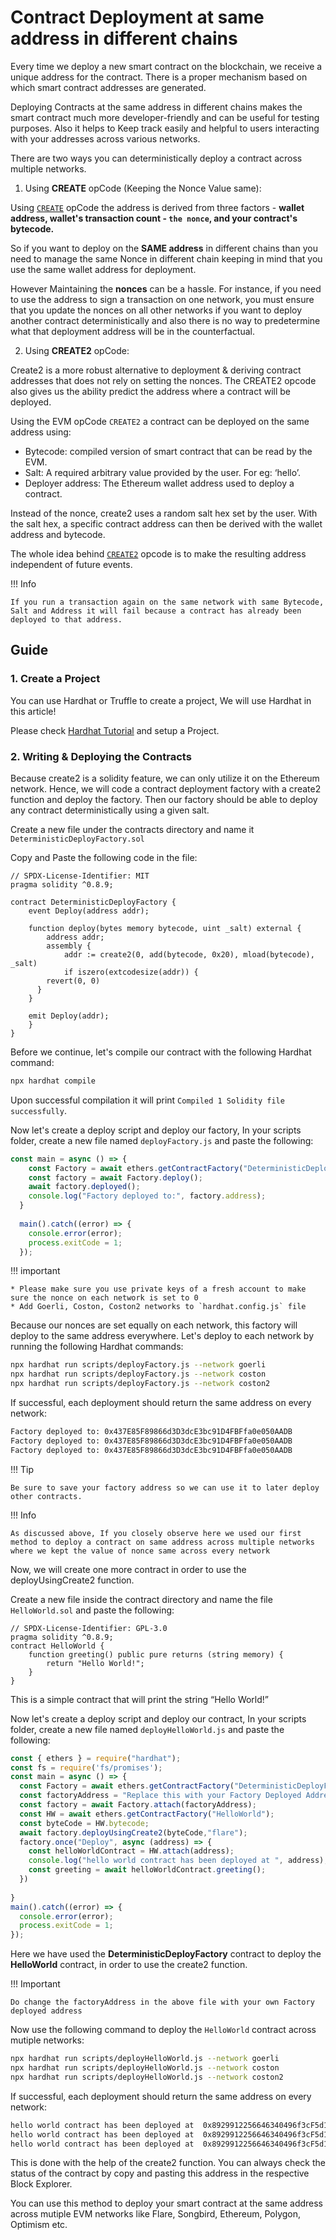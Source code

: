 # Contract Deployment at same address in different chains

Every time we deploy a new smart contract on the blockchain, we receive a unique address for the contract. There is a proper mechanism based on which smart contract addresses are generated. 

Deploying Contracts at the same address in different chains makes the smart contract much more developer-friendly and can be useful for testing purposes. Also it helps to Keep track easily and helpful to users interacting with your addresses across various networks.

There are two ways you can deterministically deploy a contract across multiple networks.

1. Using **CREATE** opCode (Keeping the Nonce Value same):

Using [`CREATE`](https://ethereum.stackexchange.com/questions/68943/create-opcode-what-does-it-really-do) opCode the address is derived from three factors - **wallet address, wallet's transaction count - `the nonce`, and your contract's bytecode.**

So if you want to deploy on the **SAME address** in different chains than you need to manage the same Nonce in different chain keeping in mind that you use the same wallet address for deployment.

However Maintaining the **nonces** can be a hassle. For instance, if you need to use the address to sign a transaction on one network, you must ensure that you update the nonces on all other networks if you want to deploy another contract deterministically and also there is no way to predetermine what that deployment address will be in the counterfactual.

2. Using **CREATE2** opCode: 

Create2 is a more robust alternative to deployment & deriving contract addresses that does not rely on setting the nonces. The CREATE2 opcode also gives us the ability predict the address where a contract will be deployed.

Using the EVM opCode `CREATE2` a contract can be deployed on the same address using:

* Bytecode: compiled version of smart contract that can be read by the EVM.
* Salt: A required arbitrary value provided by the user. For eg: ‘hello’.
* Deployer address: The Ethereum wallet address used to deploy a contract.

Instead of the nonce, create2 uses a random salt hex set by the user. With the salt hex, a specific contract address can then be derived with the wallet address and bytecode. 

The whole idea behind [`CREATE2`](https://eips.ethereum.org/EIPS/eip-1014) opcode is to make the resulting address independent of future events.

!!! Info

    If you run a transaction again on the same network with same Bytecode, Salt and Address it will fail because a contract has already been deployed to that address.


## Guide

### 1. Create a Project

You can use Hardhat or Truffle to create a project, We will use Hardhat in this article!

Please check [Hardhat Tutorial]((./hardhat.md)) and setup a Project.

### 2. Writing & Deploying the Contracts

Because create2 is a solidity feature, we can only utilize it on the Ethereum network. Hence, we will code a contract deployment factory with a create2 function and deploy the factory. Then our factory should be able to deploy any contract deterministically using a given salt.

Create a new file under the contracts directory and name it `DeterministicDeployFactory.sol`

Copy and Paste the following code in the file:

```solidity
// SPDX-License-Identifier: MIT
pragma solidity ^0.8.9;

contract DeterministicDeployFactory {
    event Deploy(address addr);

    function deploy(bytes memory bytecode, uint _salt) external {
        address addr;
        assembly {
            addr := create2(0, add(bytecode, 0x20), mload(bytecode), _salt)
            if iszero(extcodesize(addr)) {
        revert(0, 0)
      }
    }

    emit Deploy(addr);
    }
}
```

Before we continue, let's compile our contract with the following Hardhat command:

```bash
npx hardhat compile
```

Upon successful compilation it will print `Compiled 1 Solidity file successfully`.

Now let's create a deploy script and deploy our factory, In your scripts folder, create a new file named `deployFactory.js` and paste the following:

``` javascript
const main = async () => {
    const Factory = await ethers.getContractFactory("DeterministicDeployFactory");
    const factory = await Factory.deploy();
    await factory.deployed();
    console.log("Factory deployed to:", factory.address);
  }
  
  main().catch((error) => {
    console.error(error);
    process.exitCode = 1;
  });
```

!!! important

    * Please make sure you use private keys of a fresh account to make sure the nonce on each network is set to 0
    * Add Goerli, Coston, Coston2 networks to `hardhat.config.js` file

Because our nonces are set equally on each network, this factory will deploy to the same address everywhere. Let's deploy to each network by running the following Hardhat commands:

```bash
npx hardhat run scripts/deployFactory.js --network goerli
npx hardhat run scripts/deployFactory.js --network coston
npx hardhat run scripts/deployFactory.js --network coston2
```
If successful, each deployment should return the same address on every network:

``` bash
Factory deployed to: 0x437E85F89866d3D3dcE3bc91D4FBFfa0e050AADB
Factory deployed to: 0x437E85F89866d3D3dcE3bc91D4FBFfa0e050AADB
Factory deployed to: 0x437E85F89866d3D3dcE3bc91D4FBFfa0e050AADB
```
!!! Tip

    Be sure to save your factory address so we can use it to later deploy other contracts.

!!! Info

    As discussed above, If you closely observe here we used our first method to deploy a contract on same address across multiple networks where we kept the value of nonce same across every network

Now, we will create one more contract in order to use the deployUsingCreate2 function.

Create a new file inside the contract directory and name the file `HelloWorld.sol` and paste the following:

``` solidity
// SPDX-License-Identifier: GPL-3.0
pragma solidity ^0.8.9;
contract HelloWorld {
    function greeting() public pure returns (string memory) {
        return "Hello World!";
    }
}
```
This is a simple contract that will print the string “Hello World!”

Now let's create a deploy script and deploy our contract, In your scripts folder, create a new file named `deployHelloWorld.js` and paste the following:

``` javascript
const { ethers } = require("hardhat");
const fs = require('fs/promises');
const main = async () => {
  const Factory = await ethers.getContractFactory("DeterministicDeployFactory");
  const factoryAddress = "Replace this with your Factory Deployed Address"
  const factory = await Factory.attach(factoryAddress);
  const HW = await ethers.getContractFactory("HelloWorld");
  const byteCode = HW.bytecode;
  await factory.deployUsingCreate2(byteCode,"flare");
  factory.once("Deploy", async (address) => {
    const helloWorldContract = HW.attach(address);
    console.log("hello world contract has been deployed at ", address);
    const greeting = await helloWorldContract.greeting();
  })
  
}
main().catch((error) => {
  console.error(error);
  process.exitCode = 1;
});
```

Here we have used the **DeterministicDeployFactory** contract to deploy the **HelloWorld** contract, in order to use the create2 function.

!!! Important

    Do change the factoryAddress in the above file with your own Factory deployed address

Now use the following command to deploy the `HelloWorld` contract across mutiple networks:

```bash
npx hardhat run scripts/deployHelloWorld.js --network goerli
npx hardhat run scripts/deployHelloWorld.js --network coston
npx hardhat run scripts/deployHelloWorld.js --network coston2
```

If successful, each deployment should return the same address on every network:

```bash
hello world contract has been deployed at  0x8929912256646340496f3cF5d17d56F967cc554A
hello world contract has been deployed at  0x8929912256646340496f3cF5d17d56F967cc554A
hello world contract has been deployed at  0x8929912256646340496f3cF5d17d56F967cc554A
```
This is done with the help of the create2 function.
You can always check the status of the contract by copy and pasting this address in the respective Block Explorer.


You can use this method to deploy your smart contract at the same address across mutiple EVM networks like Flare, Songbird, Ethereum, Polygon, Optimism etc.










